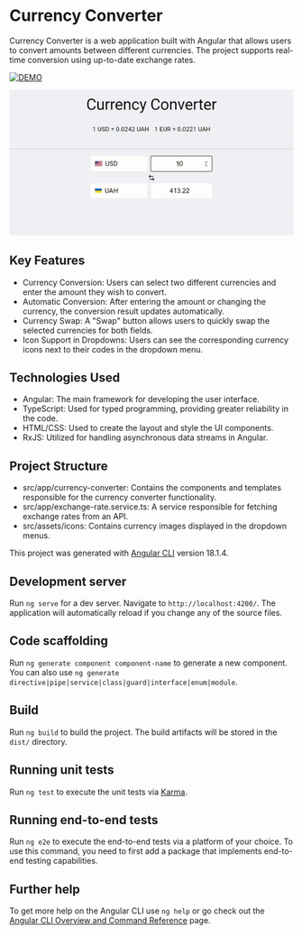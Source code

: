 # Currency Converter

Currency Converter is a web application built with Angular that allows users to convert amounts between different currencies. The project supports real-time conversion using up-to-date exchange rates.

[![DEMO](https://img.shields.io/badge/live%20demo-0073cf?style=for-the-badge&logoColor=white)](https://juliakarpenko.github.io/currency-converter-angular/)

![Demo](https://github.com/JuliaKarpenko/currency-converter-angular/blob/main/demo.gif)

## Key Features

- Currency Conversion: Users can select two different currencies and enter the amount they wish to convert.
- Automatic Conversion: After entering the amount or changing the currency, the conversion result updates automatically.
- Currency Swap: A "Swap" button allows users to quickly swap the selected currencies for both fields.
- Icon Support in Dropdowns: Users can see the corresponding currency icons next to their codes in the dropdown menu.

## Technologies Used

- Angular: The main framework for developing the user interface.
- TypeScript: Used for typed programming, providing greater reliability in the code.
- HTML/CSS: Used to create the layout and style the UI components.
- RxJS: Utilized for handling asynchronous data streams in Angular.

## Project Structure

- src/app/currency-converter: Contains the components and templates responsible for the currency converter functionality.
- src/app/exchange-rate.service.ts: A service responsible for fetching exchange rates from an API.
- src/assets/icons: Contains currency images displayed in the dropdown menus.

This project was generated with [Angular CLI](https://github.com/angular/angular-cli) version 18.1.4.

## Development server

Run `ng serve` for a dev server. Navigate to `http://localhost:4200/`. The application will automatically reload if you change any of the source files.

## Code scaffolding

Run `ng generate component component-name` to generate a new component. You can also use `ng generate directive|pipe|service|class|guard|interface|enum|module`.

## Build

Run `ng build` to build the project. The build artifacts will be stored in the `dist/` directory.

## Running unit tests

Run `ng test` to execute the unit tests via [Karma](https://karma-runner.github.io).

## Running end-to-end tests

Run `ng e2e` to execute the end-to-end tests via a platform of your choice. To use this command, you need to first add a package that implements end-to-end testing capabilities.

## Further help

To get more help on the Angular CLI use `ng help` or go check out the [Angular CLI Overview and Command Reference](https://angular.dev/tools/cli) page.

